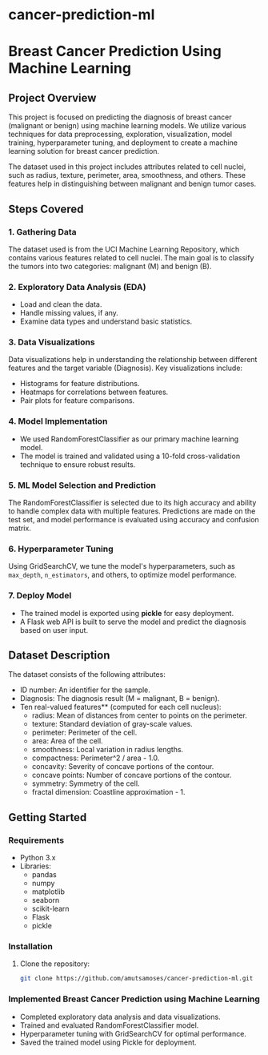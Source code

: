 # cancer-prediction-ml

# Breast Cancer Prediction Using Machine Learning

## Project Overview
This project is focused on predicting the diagnosis of breast cancer (malignant or benign) using machine learning models. We utilize various techniques for data preprocessing, exploration, visualization, model training, hyperparameter tuning, and deployment to create a machine learning solution for breast cancer prediction.

The dataset used in this project includes attributes related to cell nuclei, such as radius, texture, perimeter, area, smoothness, and others. These features help in distinguishing between malignant and benign tumor cases.

## Steps Covered

### 1. Gathering Data
The dataset used is from the UCI Machine Learning Repository, which contains various features related to cell nuclei. The main goal is to classify the tumors into two categories: malignant (M) and benign (B).

### 2. Exploratory Data Analysis (EDA)
- Load and clean the data.
- Handle missing values, if any.
- Examine data types and understand basic statistics.

### 3. Data Visualizations
Data visualizations help in understanding the relationship between different features and the target variable (Diagnosis). Key visualizations include:
- Histograms for feature distributions.
- Heatmaps for correlations between features.
- Pair plots for feature comparisons.

### 4. Model Implementation
- We used RandomForestClassifier as our primary machine learning model. 
- The model is trained and validated using a 10-fold cross-validation technique to ensure robust results.

### 5. ML Model Selection and Prediction
The RandomForestClassifier is selected due to its high accuracy and ability to handle complex data with multiple features. Predictions are made on the test set, and model performance is evaluated using accuracy and confusion matrix.

### 6. Hyperparameter Tuning
Using GridSearchCV, we tune the model's hyperparameters, such as `max_depth`, `n_estimators`, and others, to optimize model performance.

### 7. Deploy Model
- The trained model is exported using **pickle** for easy deployment.
- A Flask web API is built to serve the model and predict the diagnosis based on user input.

## Dataset Description
The dataset consists of the following attributes:

- ID number: An identifier for the sample.
- Diagnosis: The diagnosis result (M = malignant, B = benign).
- Ten real-valued features** (computed for each cell nucleus):
  - radius: Mean of distances from center to points on the perimeter.
  - texture: Standard deviation of gray-scale values.
  - perimeter: Perimeter of the cell.
  - area: Area of the cell.
  - smoothness: Local variation in radius lengths.
  - compactness: Perimeter^2 / area - 1.0.
  - concavity: Severity of concave portions of the contour.
  - concave points: Number of concave portions of the contour.
  - symmetry: Symmetry of the cell.
  - fractal dimension: Coastline approximation - 1.

## Getting Started

### Requirements

- Python 3.x
- Libraries:
  - pandas
  - numpy
  - matplotlib
  - seaborn
  - scikit-learn
  - Flask
  - pickle

### Installation

1. Clone the repository:
   ```bash
   git clone https://github.com/amutsamoses/cancer-prediction-ml.git


### Implemented Breast Cancer Prediction using Machine Learning

- Completed exploratory data analysis and data visualizations.
- Trained and evaluated RandomForestClassifier model.
- Hyperparameter tuning with GridSearchCV for optimal performance.
- Saved the trained model using Pickle for deployment.
